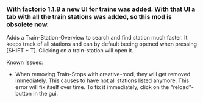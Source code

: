 ### With factorio 1.1.8 a new UI for trains was added. With that UI a tab with all the train stations was added, so this mod is obsolete now. 

Adds a Train-Station-Overview to search and find station much faster. It keeps track of all stations and can by default beeing opened when pressing [SHIFT + T].
Clicking on a train-station will open it.

Known Issues:
- When removing Train-Stops with creative-mod, they will get removed immediately. This causes to have not all stations listed anymore. This error will fix itself over time. To fix it immediately, click on the "reload"-button in the gui.
